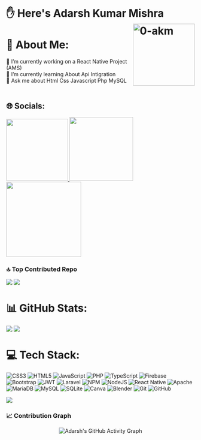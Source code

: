 # ✋ Here's Adarsh Kumar Mishra  <img src="https://komarev.com/ghpvc/?username=01-akm&label=Profile%20views&color=0e75b6&style=flat" alt="0-akm" align="right" width="165"/>
# 💫 About Me:
🔭 I’m currently working on a React Native Project (AMS) <br>🌱 I’m currently learning About Api Intigration <br>💬 Ask me about Html Css Javascript Php MySQL <br><br>



## 🌐 Socials:
<a href="https://linkedin.com/in/01-akm">
  <img src="https://img.shields.io/badge/LinkedIn-%230077B5.svg?logo=linkedin&logoColor=white" width="165"/>
</a>
<a href="mailto:kraadi4941@gmail.com">
  <img src="https://img.shields.io/badge/Email-D14836?logo=gmail&logoColor=white" width="170"/>
</a>
<a href="https://discord.com/users/01-akm">
  <img src="https://img.shields.io/badge/Discord-%237289DA.svg?logo=discord&logoColor=white" width="200"/>
</a>

### 🔝 Top Contributed Repo
![](https://github-contributor-stats.vercel.app/api?username=01-akm&limit=5&theme=dark&combine_all_yearly_contributions=true)
![](https://github-readme-stats.vercel.app/api/top-langs/?username=01-akm&theme=dark&hide_border=false&include_all_commits=true&count_private=true&layout=compact)





# 📊 GitHub Stats:
![](https://nirzak-streak-stats.vercel.app/?user=01-akm&theme=dark&hide_border=false)
![](https://github-readme-stats.vercel.app/api?username=01-akm&theme=dark&hide_border=false&include_all_commits=true&count_private=true)


# 💻 Tech Stack:
![CSS3](https://img.shields.io/badge/css3-%231572B6.svg?style=flat&logo=css3&logoColor=white) ![HTML5](https://img.shields.io/badge/html5-%23E34F26.svg?style=flat&logo=html5&logoColor=white) ![JavaScript](https://img.shields.io/badge/javascript-%23323330.svg?style=flat&logo=javascript&logoColor=%23F7DF1E) ![PHP](https://img.shields.io/badge/php-%23777BB4.svg?style=flat&logo=php&logoColor=white) ![TypeScript](https://img.shields.io/badge/typescript-%23007ACC.svg?style=flat&logo=typescript&logoColor=white) ![Firebase](https://img.shields.io/badge/firebase-%23039BE5.svg?style=flat&logo=firebase) ![Bootstrap](https://img.shields.io/badge/bootstrap-%238511FA.svg?style=flat&logo=bootstrap&logoColor=white) ![JWT](https://img.shields.io/badge/JWT-black?style=flat&logo=JSON%20web%20tokens) ![Laravel](https://img.shields.io/badge/laravel-%23FF2D20.svg?style=flat&logo=laravel&logoColor=white) ![NPM](https://img.shields.io/badge/NPM-%23CB3837.svg?style=flat&logo=npm&logoColor=white) ![NodeJS](https://img.shields.io/badge/node.js-6DA55F?style=flat&logo=node.js&logoColor=white) ![React Native](https://img.shields.io/badge/react_native-%2320232a.svg?style=flat&logo=react&logoColor=%2361DAFB) ![Apache](https://img.shields.io/badge/apache-%23D42029.svg?style=flat&logo=apache&logoColor=white) ![MariaDB](https://img.shields.io/badge/MariaDB-003545?style=flat&logo=mariadb&logoColor=white) ![MySQL](https://img.shields.io/badge/mysql-4479A1.svg?style=flat&logo=mysql&logoColor=white) ![SQLite](https://img.shields.io/badge/sqlite-%2307405e.svg?style=flat&logo=sqlite&logoColor=white) ![Canva](https://img.shields.io/badge/Canva-%2300C4CC.svg?style=flat&logo=Canva&logoColor=white) ![Blender](https://img.shields.io/badge/blender-%23F5792A.svg?style=flat&logo=blender&logoColor=white) ![Git](https://img.shields.io/badge/git-%23F05033.svg?style=flat&logo=git&logoColor=white) ![GitHub](https://img.shields.io/badge/github-%23121011.svg?style=flat&logo=github&logoColor=white)


[![](https://visitcount.itsvg.in/api?id=01-akm&icon=0&color=0)](https://visitcount.itsvg.in)

### 📈 Contribution Graph

<p align="center">
  <img src="https://github-readme-activity-graph.vercel.app/graph?username=01-akm&theme=react-dark&area=true&hide_border=false" alt="Adarsh's GitHub Activity Graph" />
</p>

